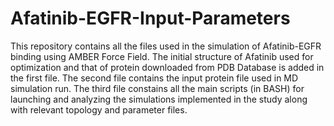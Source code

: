 # Afatinib-EGFR-Input-Parameters
This repository contains all the files used in the simulation of Afatinib-EGFR binding using AMBER Force Field. 
The initial structure of Afatinib used for optimization and that of protein downloaded from PDB Database is added in the first file.
The second file contains the input protein file used in MD simulation run.
The third file constains all the main scripts (in BASH) for launching and analyzing the simulations implemented in the study along with relevant topology and parameter files. 
